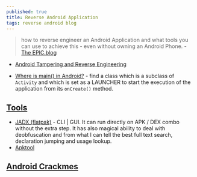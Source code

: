 ```yaml
---
published: true
title: Reverse Android Application
tags: reverse android blog
---
```

> how to reverse engineer an Android Application and what tools you can use to achieve this - even without owning an Android Phone. - [ The EPIC.blog](https://epic.blog/reverse-engineering/2020/07/27/reverse-engineering-android-app.html)

- [Android Tampering and Reverse Engineering](https://github.com/OWASP/owasp-mastg/blob/master/Document/0x05c-Reverse-Engineering-and-Tampering.md)

- [Where is main() in Android?](https://stackoverflow.com/questions/9293329/where-is-main-in-android) -  find a class which is a subclass of `Activity` and which is set as a LAUNCHER to start the execution of the application from its `onCreate()` method.

## [Tools](https://epic.blog/reverse-engineering/2020/07/27/reverse-engineering-android-app.html)
- [JADX (flatpak)](https://github.com/skylot/jadx) - CLI | GUI. It can run directly on APK / DEX combo without the extra step. It has also magical ability to deal with deobfuscation and from what I can tell the best full text search, declaration jumping and usage lookup.
- [Apktool]()

## [Android Crackmes](https://github.com/OWASP/owasp-mastg/blob/master/Document/0x08b-Reference-Apps.md#android-crackmes)
